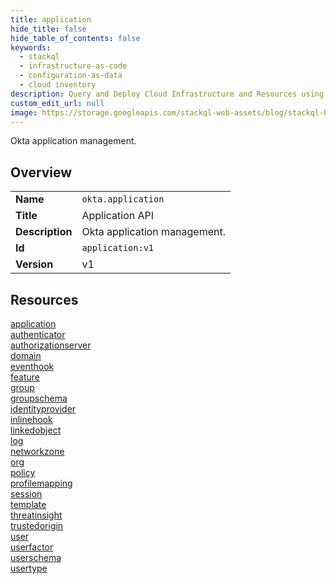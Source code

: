 ```yaml
---
title: application
hide_title: false
hide_table_of_contents: false
keywords:
  - stackql
  - infrastructure-as-code
  - configuration-as-data
  - cloud inventory
description: Query and Deploy Cloud Infrastructure and Resources using SQL
custom_edit_url: null
image: https://storage.googleapis.com/stackql-web-assets/blog/stackql-blog-post-featured-image.png
---
```

Okta application management.  
    

## Overview
<table><tbody>
<tr><td><b>Name</b></td><td><code>okta.application</code></td></tr>
<tr><td><b>Title</b></td><td>Application API</td></tr>
<tr><td><b>Description</b></td><td>Okta application management.</td></tr>
<tr><td><b>Id</b></td><td><code>application:v1</code></td></tr>
<tr><td><b>Version</b></td><td>v1</td></tr>
</tbody></table>

## Resources
<div class="row">
<div class="providerDocColumn">
<a href="/docs/providers/okta/application/application">application</a><br />
<a href="/docs/providers/okta/application/authenticator">authenticator</a><br />
<a href="/docs/providers/okta/application/authorizationserver">authorizationserver</a><br />
<a href="/docs/providers/okta/application/domain">domain</a><br />
<a href="/docs/providers/okta/application/eventhook">eventhook</a><br />
<a href="/docs/providers/okta/application/feature">feature</a><br />
<a href="/docs/providers/okta/application/group">group</a><br />
<a href="/docs/providers/okta/application/groupschema">groupschema</a><br />
<a href="/docs/providers/okta/application/identityprovider">identityprovider</a><br />
<a href="/docs/providers/okta/application/inlinehook">inlinehook</a><br />
<a href="/docs/providers/okta/application/linkedobject">linkedobject</a><br />
<a href="/docs/providers/okta/application/log">log</a><br />
</div>
<div class="providerDocColumn">
<a href="/docs/providers/okta/application/networkzone">networkzone</a><br />
<a href="/docs/providers/okta/application/org">org</a><br />
<a href="/docs/providers/okta/application/policy">policy</a><br />
<a href="/docs/providers/okta/application/profilemapping">profilemapping</a><br />
<a href="/docs/providers/okta/application/session">session</a><br />
<a href="/docs/providers/okta/application/template">template</a><br />
<a href="/docs/providers/okta/application/threatinsight">threatinsight</a><br />
<a href="/docs/providers/okta/application/trustedorigin">trustedorigin</a><br />
<a href="/docs/providers/okta/application/user">user</a><br />
<a href="/docs/providers/okta/application/userfactor">userfactor</a><br />
<a href="/docs/providers/okta/application/userschema">userschema</a><br />
<a href="/docs/providers/okta/application/usertype">usertype</a><br />
</div>
</div>
